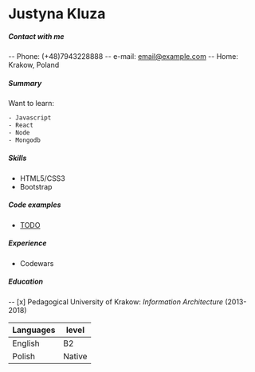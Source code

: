 # **Justyna Kluza**

##### Contact with me  
-- Phone: (+48)7943228888
-- e-mail: [email@example.com](mailto:email@example.com) 
-- Home: Krakow, Poland

##### Summary 

Want to learn:

```sh
- Javascript
- React
- Node
- Mongodb
```

##### Skills
- HTML5/CSS3
- Bootstrap

##### Code examples
* [TODO](https://github.com/justynakluza)

##### Experience
- Codewars

##### Education
-- [x] Pedagogical University of Krakow: *Information Architecture* (2013-2018)

Languages | level
------------ | -------------
English | B2
Polish | Native

